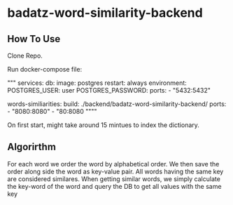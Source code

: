 # badatz-word-similarity-backend

## How To Use
Clone Repo.

Run docker-compose file:


""" services:
  db:
      image: postgres
      restart: always
      environment:
        POSTGRES_USER: user
        POSTGRES_PASSWORD: 
      ports:
      - "5432:5432"

  words-similiarities:
    build: ./backend/badatz-word-similarity-backend/
    ports:
      - "8080:8080"
      - "80:8080 """"

On first start, might take around 15 mintues to index the dictionary.

## Algorirthm
For each word we order the word by alphabetical order. We then save the order along side the word as key-value pair.
All words having the same key are considered similares.
When getting similar words, we simply calculate the key-word of the word and query the DB to get all values with the same key
      